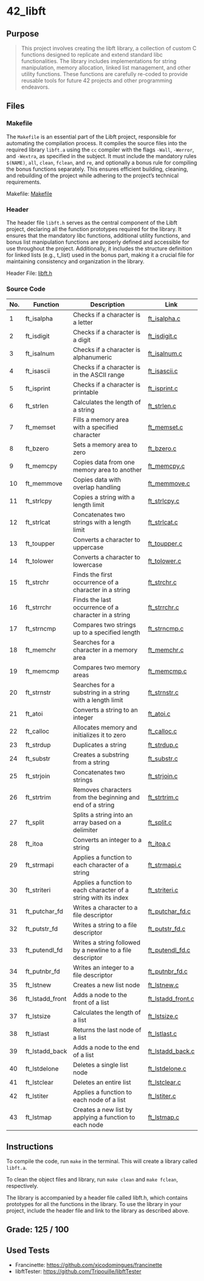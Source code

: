 # 42_libft

## Purpose
> This project involves creating the libft library, a collection of custom C functions designed to replicate and extend standard libc functionalities. The library includes implementations for string manipulation, memory allocation, linked list management, and other utility functions. These functions are carefully re-coded to provide reusable tools for future 42 projects and other programming endeavors.

## Files

### Makefile
The `Makefile` is an essential part of the Libft project, responsible for automating the compilation process. It compiles the source files into the required library `libft.a` using the `cc` compiler with the flags `-Wall`, `-Werror`, and `-Wextra`, as specified in the subject. It must include the mandatory rules `$(NAME)`, `all`, `clean`, `fclean`, and `re`, and optionally a bonus rule for compiling the bonus functions separately. This ensures efficient building, cleaning, and rebuilding of the project while adhering to the project’s technical requirements.

Makefile: [Makefile](https://github.com/JohnHapke/42_Lvl0_libft/blob/main/libft/Makefile)

### Header
The header file `libft.h` serves as the central component of the Libft project, declaring all the function prototypes required for the library. It ensures that the mandatory libc functions, additional utility functions, and bonus list manipulation functions are properly defined and accessible for use throughout the project. Additionally, it includes the structure definition for linked lists (e.g., t_list) used in the bonus part, making it a crucial file for maintaining consistency and organization in the library.

Header File: [libft.h](https://github.com/JohnHapke/42_Lvl0_libft/blob/main/libft/libft.h)

### Source Code
| No. | Function          | Description                                                              | Link                                           |
|-----|-------------------|--------------------------------------------------------------------------|------------------------------------------------|
| 1   | ft_isalpha        | Checks if a character is a letter                                        | [ft_isalpha.c](libft/ft_isalpha.c)            |
| 2   | ft_isdigit        | Checks if a character is a digit                                         | [ft_isdigit.c](libft/ft_isdigit.c)            |
| 3   | ft_isalnum        | Checks if a character is alphanumeric                                    | [ft_isalnum.c](libft/ft_isalnum.c)            |
| 4   | ft_isascii        | Checks if a character is in the ASCII range                              | [ft_isascii.c](libft/ft_isascii.c)            |
| 5   | ft_isprint        | Checks if a character is printable                                       | [ft_isprint.c](libft/ft_isprint.c)            |
| 6   | ft_strlen         | Calculates the length of a string                                        | [ft_strlen.c](libft/ft_strlen.c)              |
| 7   | ft_memset         | Fills a memory area with a specified character                           | [ft_memset.c](libft/ft_memset.c)              |
| 8   | ft_bzero          | Sets a memory area to zero                                               | [ft_bzero.c](libft/ft_bzero.c)                |
| 9   | ft_memcpy         | Copies data from one memory area to another                              | [ft_memcpy.c](libft/ft_memcpy.c)              |
| 10  | ft_memmove        | Copies data with overlap handling                                        | [ft_memmove.c](libft/ft_memmove.c)            |
| 11  | ft_strlcpy        | Copies a string with a length limit                                      | [ft_strlcpy.c](libft/ft_strlcpy.c)            |
| 12  | ft_strlcat        | Concatenates two strings with a length limit                             | [ft_strlcat.c](libft/ft_strlcat.c)            |
| 13  | ft_toupper        | Converts a character to uppercase                                        | [ft_toupper.c](libft/ft_toupper.c)            |
| 14  | ft_tolower        | Converts a character to lowercase                                        | [ft_tolower.c](libft/ft_tolower.c)            |
| 15  | ft_strchr         | Finds the first occurrence of a character in a string                    | [ft_strchr.c](libft/ft_strchr.c)              |
| 16  | ft_strrchr        | Finds the last occurrence of a character in a string                     | [ft_strrchr.c](libft/ft_strrchr.c)            |
| 17  | ft_strncmp        | Compares two strings up to a specified length                            | [ft_strncmp.c](libft/ft_strncmp.c)            |
| 18  | ft_memchr         | Searches for a character in a memory area                                | [ft_memchr.c](libft/ft_memchr.c)              |
| 19  | ft_memcmp         | Compares two memory areas                                                | [ft_memcmp.c](libft/ft_memcmp.c)              |
| 20  | ft_strnstr        | Searches for a substring in a string with a length limit                 | [ft_strnstr.c](libft/ft_strnstr.c)            |
| 21  | ft_atoi           | Converts a string to an integer                                          | [ft_atoi.c](libft/ft_atoi.c)                  |
| 22  | ft_calloc         | Allocates memory and initializes it to zero                              | [ft_calloc.c](libft/ft_calloc.c)              |
| 23  | ft_strdup         | Duplicates a string                                                      | [ft_strdup.c](libft/ft_strdup.c)              |
| 24  | ft_substr         | Creates a substring from a string                                        | [ft_substr.c](libft/ft_substr.c)              |
| 25  | ft_strjoin        | Concatenates two strings                                                 | [ft_strjoin.c](libft/ft_strjoin.c)            |
| 26  | ft_strtrim        | Removes characters from the beginning and end of a string                | [ft_strtrim.c](libft/ft_strtrim.c)            |
| 27  | ft_split          | Splits a string into an array based on a delimiter                       | [ft_split.c](libft/ft_split.c)                |
| 28  | ft_itoa           | Converts an integer to a string                                          | [ft_itoa.c](libft/ft_itoa.c)                  |
| 29  | ft_strmapi        | Applies a function to each character of a string                         | [ft_strmapi.c](libft/ft_strmapi.c)            |
| 30  | ft_striteri       | Applies a function to each character of a string with its index          | [ft_striteri.c](libft/ft_striteri.c)          |
| 31  | ft_putchar_fd     | Writes a character to a file descriptor                                  | [ft_putchar_fd.c](libft/ft_putchar_fd.c)      |
| 32  | ft_putstr_fd      | Writes a string to a file descriptor                                     | [ft_putstr_fd.c](libft/ft_putstr_fd.c)        |
| 33  | ft_putendl_fd     | Writes a string followed by a newline to a file descriptor               | [ft_putendl_fd.c](libft/ft_putendl_fd.c)      |
| 34  | ft_putnbr_fd      | Writes an integer to a file descriptor                                   | [ft_putnbr_fd.c](libft/ft_putnbr_fd.c)        |
| 35  | ft_lstnew         | Creates a new list node                                                  | [ft_lstnew.c](libft/ft_lstnew.c)              |
| 36  | ft_lstadd_front   | Adds a node to the front of a list                                       | [ft_lstadd_front.c](libft/ft_lstadd_front.c)  |
| 37  | ft_lstsize        | Calculates the length of a list                                          | [ft_lstsize.c](libft/ft_lstsize.c)            |
| 38  | ft_lstlast        | Returns the last node of a list                                          | [ft_lstlast.c](libft/ft_lstlast.c)            |
| 39  | ft_lstadd_back    | Adds a node to the end of a list                                         | [ft_lstadd_back.c](libft/ft_lstadd_back.c)    |
| 40  | ft_lstdelone      | Deletes a single list node                                               | [ft_lstdelone.c](libft/ft_lstdelone.c)        |
| 41  | ft_lstclear       | Deletes an entire list                                                   | [ft_lstclear.c](libft/ft_lstclear.c)          |
| 42  | ft_lstiter        | Applies a function to each node of a list                                | [ft_lstiter.c](libft/ft_lstiter.c)            |
| 43  | ft_lstmap         | Creates a new list by applying a function to each node                   | [ft_lstmap.c](libft/ft_lstmap.c)              |
## Instructions
To compile the code, run `make` in the terminal. This will create a library called `libft.a`.

To clean the object files and library, run `make clean` and `make fclean`, respectively.

The library is accompanied by a header file called libft.h, which contains prototypes for all the functions in the library. To use the library in your project, include the header file and link to the library as described above.

## Grade: 125 / 100

## Used Tests
- Francinette: https://github.com/xicodomingues/francinette
- libftTester: https://github.com/Tripouille/libftTester
